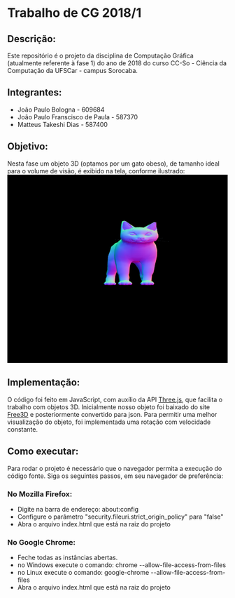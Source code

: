 # Trabalho de CG 2018/1

## Descrição:
Este repositório é o projeto da disciplina de Computação Gráfica (atualmente referente à fase 1) do ano de 2018 do curso CC-So - Ciência da Computação da UFSCar - campus Sorocaba.

## Integrantes:
- João Paulo Bologna - 609684
- João Paulo Franscisco de Paula - 587370
- Matteus Takeshi Dias - 587400

## Objetivo:
Nesta fase um objeto 3D (optamos por um gato obeso), de tamanho ideal para o volume de visão, é exibido na tela, conforme ilustrado:
![](print.png)

## Implementação:
O código foi feito em JavaScript, com auxílio da API [Three.js], que facilita o trabalho com objetos 3D.
Inicialmente nosso objeto foi baixado do site [Free3D] e posteriormente convertido para json.
Para permitir uma melhor visualização do objeto, foi implementada uma rotação com velocidade constante.

## Como executar:
Para rodar o projeto é necessário que o navegador permita a execução do código fonte.
Siga os seguintes passos, em seu navegador de preferência:

### No Mozilla Firefox:
- Digite na barra de endereço: about:config
- Configure o parâmetro "security.fileuri.strict_origin_policy" para "false"
- Abra o arquivo index.html que está na raiz do projeto

### No Google Chrome:
- Feche todas as instâncias abertas.
- no Windows execute o comando: chrome --allow-file-access-from-files
- no Linux execute o comando: google-chrome --allow-file-access-from-files
- Abra o arquivo index.html que está na raiz do projeto

[Three.js]: <https://threejs.org/>
[Free3D]: <https://free3d.com/>
